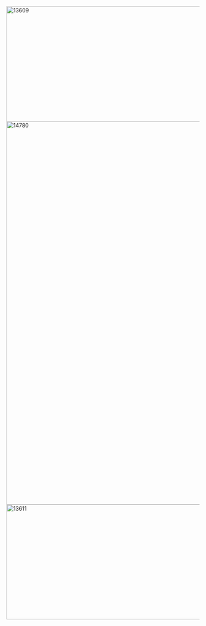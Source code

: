 <img width="1280" height="300" alt="13609" src="https://github.com/user-attachments/assets/fea679da-f001-4edc-a305-9f5940f44ffb" />
<img width="1000" height="1000" alt="14780" src="https://github.com/user-attachments/assets/08312f6f-7522-480e-a4a9-a5422bc5da73" />
<img width="1280" height="300" alt="13611" src="https://github.com/user-attachments/assets/f135cbc9-0bba-4a00-b021-9e80611d2a81" />





<!--
**outdatedlyrics/outdatedlyrics** is a ✨ _special_ ✨ repository because its `README.md` (this file) appears on your GitHub profile.

Here are some ideas to get you started:

- 🔭 I’m currently working on ...
- 🌱 I’m currently learning ...
- 👯 I’m looking to collaborate on ...
- 🤔 I’m looking for help with ...
- 💬 Ask me about ...
- 📫 How to reach me: ...
- 😄 Pronouns: ...
- ⚡ Fun fact: ...
-->
